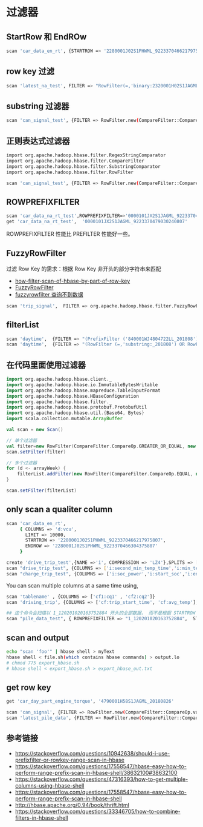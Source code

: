 # 过滤器

## StartRow 和 EndROw

```bash
scan 'car_data_en_rt', {STARTROW => '2280001J02S1PHWML_9223370466217975807', ENDROW => '2280001J02S1PHWML_9223370466304375807'}
```

## row key 过滤

```bash
scan 'latest_na_test', FILTER => "RowFilter(=,'binary:2320001H02S1JAGML')"
```

## substring 过滤器

```bash
scan 'can_signal_test', {FILTER => RowFilter.new(CompareFilter::CompareOp.valueOf('EQUAL'), SubstringComparator.new('_20170810101300'))}
```

## 正则表达式过滤器

```bash
import org.apache.hadoop.hbase.filter.RegexStringComparator
import org.apache.hadoop.hbase.filter.CompareFilter
import org.apache.hadoop.hbase.filter.SubstringComparator
import org.apache.hadoop.hbase.filter.RowFilter

scan 'can_signal_test', {FILTER => RowFilter.new(CompareFilter::CompareOp.valueOf('GREATER_OR_EQUAL'),RegexStringComparator.new('^\w+_201708101100072\d+$'))}
```

## ROWPREFIXFILTER

```bash
scan 'car_data_na_rt_test',ROWPREFIXFILTER=>'0000101JX2S1JAGML_9223370479030240807'
get 'car_data_na_rt_test',  '0000101JX2S1JAGML_9223370479030240807'
```

ROWPREFIXFILTER 性能比 PREFILTER 性能好一些。

## FuzzyRowFilter

过滤 Row Key 的需求：根据 Row Key 非开头的部分字符串来匹配

- [how-filter-scan-of-hbase-by-part-of-row-key](https://stackoverflow.com/questions/38896467/how-filter-scan-of-hbase-by-part-of-row-key)
- [FuzzyRowFilter](https://hbase.apache.org/apidocs/org/apache/hadoop/hbase/filter/FuzzyRowFilter.html)
- [fuzzyrowfilter 查询不到数据](https://blog.csdn.net/weixin_39353573/article/details/77894874)

```bash
scan 'trip_signal',  FILTER => org.apache.hadoop.hbase.filter.FuzzyRowFilter.new(Arrays.asList(Pair.new(Bytes.toBytes("???????????????LL_???????????????????"), Bytes.toBytes("\x01\x01\x01\x01\x01\x01\x01\x01\x01\x01\x01\x01\x01\x01\x01\x00\x00\x00\x01\x01\x01\x01\x01\x01\x01\x01\x01\x01\x01\x01\x01\x01\x01\x01\x01\x01\x01"))))
```

## filterList

```bash
scan 'daytime',  {FILTER => "(PrefixFilter ('840001WJ4804722LL_201808') OR PrefixFilter ('840001WJ4804722LL_201806')"}
scan 'daytime',  {FILTER => "(RowFilter (=,'substring:_201808') OR RowFilter (=, 'substring:_201806')"}
```


## 在代码里面使用过滤器

```scala
import org.apache.hadoop.hbase.client._
import org.apache.hadoop.hbase.io.ImmutableBytesWritable
import org.apache.hadoop.hbase.mapreduce.TableInputFormat
import org.apache.hadoop.hbase.HBaseConfiguration
import org.apache.hadoop.hbase.filter._
import org.apache.hadoop.hbase.protobuf.ProtobufUtil
import org.apache.hadoop.hbase.util.{Base64, Bytes}
import scala.collection.mutable.ArrayBuffer

val scan = new Scan()

// 单个过滤器
val filter=new RowFilter(CompareFilter.CompareOp.GREATER_OR_EQUAL, new RegexStringComparator("^[a-zA-Z0-9]+_20180903[0-9]{6}$"))
scan.setFilter(filter)

// 多个过滤器
for (d <- arrayWeek) {
    filterList.addFilter(new RowFilter(CompareFilter.CompareOp.EQUAL, new SubstringComparator( "_" + d)))
}

scan.setFilter(filterList)
```

## only scan a qualiter column

```bash
scan 'car_data_en_rt', 
     { COLUMNS => 'd:vcu', 
       LIMIT => 10000, 
       STARTROW => '2280001J02S1PHWML_9223370466217975807', 
       ENDROW => '2280001J02S1PHWML_9223370466304375807'
     }
```

```bash
create 'drive_trip_test',{NAME =>'i', COMPRESSION => 'LZ4'},SPLITS => ['0','1', '2', '3', '4','5', '6', '7', '8', '9']
scan "drive_trip_test", {COLUMNS => ['i:second_min_temp_time','i:min_temp_time','i:max_temp_time'], LIMIT  => 20}
scan "charge_trip_test", {COLUMNS => ['i:soc_power','i:start_soc','i:end_soc', 'i:charge_curr_start', 'i:charge_volt_start'], LIMIT  => 20}
```

You can scan multiple columns at a same time using,

```bash
scan 'tablename' , {COLUMNS => ['cf1:cq1' , 'cf2:cq2']}
scan 'driving_trip', {COLUMNS => ['cf:trip_start_time', 'cf:avg_temp'], LIMIT => 1 } 
```

```bash
## 这个命令会扫描以 1_120201020163752884 开头的全部数据， 而不是根据 STARTROW 和 ENDROW 来扫描
scan "pile_data_test", { ROWPREFIXFILTER => "1_120201020163752884",  STARTROW =>"1_120201020163752884_000820", ENDROW => "1_120201020163752884_001000"}
```

## scan and output

```bash
echo "scan 'foo'" | hbase shell > myText
hbase shell < file.sh(which contains hbase commands) > output.lo
# chmod 775 export_hbase.sh
# hbase shell < export_hbase.sh > export_hbase_out.txt
```

## get row key

```bash
get 'car_day_part_engine_torque', '4790001H58S1JAGML_20180826'
```

```bash
scan 'can_signal', {FILTER => RowFilter.new(CompareFilter::CompareOp.valueOf('EQUAL'), SubstringComparator.new('410011WJ3904722LL')), LIMIT => 1}
scan 'latest_pile_data', {FILTER => RowFilter.new(CompareFilter::CompareOp.valueOf('EQUAL'), SubstringComparator.new('_2022070409'))}
```

## 参考链接

- https://stackoverflow.com/questions/10942638/should-i-use-prefixfilter-or-rowkey-range-scan-in-hbase
- https://stackoverflow.com/questions/17558547/hbase-easy-how-to-perform-range-prefix-scan-in-hbase-shell/38632100#38632100
- https://stackoverflow.com/questions/47316393/how-to-get-multiple-columns-using-hbase-shell
- https://stackoverflow.com/questions/17558547/hbase-easy-how-to-perform-range-prefix-scan-in-hbase-shell
- http://hbase.apache.org/0.94/book/thrift.html
- https://stackoverflow.com/questions/33346705/how-to-combine-filters-in-hbase-shell
